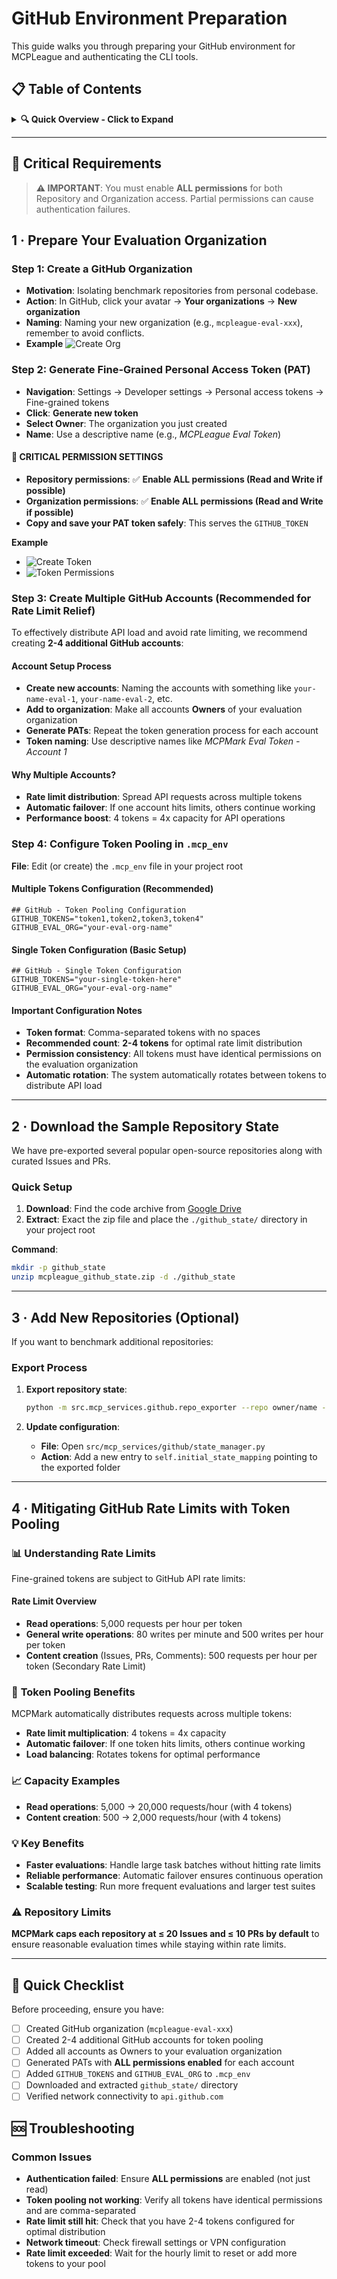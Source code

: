 # GitHub Environment Preparation

This guide walks you through preparing your GitHub environment for MCPLeague and authenticating the CLI tools.

## 📋 **Table of Contents**

<details>
<summary><strong>🔍 Quick Overview - Click to Expand</strong></summary>

### **Phase 1: GitHub Setup**
- [1.1 Create GitHub Organization](#1--prepare-your-evaluation-organization)
- [1.2 Create Multiple GitHub Accounts (Recommended)](#step-2-create-multiple-github-accounts-recommended)
- [1.3 Generate Personal Access Tokens (PATs)](#step-3-generate-fine-grained-personal-access-tokens-pats)
- [1.4 Configure Token Pooling](#step-4-configure-token-pooling-in-mcp_env)

### **Phase 2: Repository State Setup**
- [2.1 Download Sample Repositories](#2--download-the-sample-repository-state)
- [2.2 Extract and Verify Structure](#quick-setup)

### **Phase 3: Optional Customization**
- [3.1 Add Custom Repositories](#3--add-new-repositories-optional)
- [3.2 Update Configuration Files](#export-process)

### **Phase 4: Understanding Limits**
- [4.1 GitHub Rate Limits](#4--mitigating-github-rate-limits-with-token-pooling)
- [4.2 Token Pooling Benefits](#-token-pooling-benefits)

### **Phase 5: Verification & Troubleshooting**
- [5.1 Quick Checklist](#-quick-checklist)
- [5.2 Common Issues](#-troubleshooting)

**Total Estimated Time**: 20-30 minutes
**Difficulty Level**: ⭐⭐⭐☆☆ (Intermediate - requires multiple account setup)

</details>

---

## 🚨 Critical Requirements

> **⚠️ IMPORTANT**: You must enable **ALL permissions** for both Repository and Organization access. Partial permissions can cause authentication failures.

## 1 · Prepare Your Evaluation Organization

### Step 1: Create a GitHub Organization
- **Motivation**: Isolating benchmark repositories from personal codebase.
- **Action**: In GitHub, click your avatar → **Your organizations** → **New organization**
- **Naming**: Naming your new organization (e.g., `mcpleague-eval-xxx`), remember to avoid conflicts.
- **Example** ![Create Org](../../asset/github/github_create_org.png)

### Step 2: Generate Fine-Grained Personal Access Token (PAT)
- **Navigation**: Settings → Developer settings → Personal access tokens → Fine-grained tokens
- **Click**: **Generate new token**
- **Select Owner**: The organization you just created
- **Name**: Use a descriptive name (e.g., *MCPLeague Eval Token*)

#### 🔑 **CRITICAL PERMISSION SETTINGS**
- **Repository permissions**: ✅ **Enable ALL permissions (Read and Write if possible)**
- **Organization permissions**: ✅ **Enable ALL permissions (Read and Write if possible)**
- **Copy and save your PAT token safely**: This serves the `GITHUB_TOKEN`

**Example**
- ![Create Token](../../asset/github/github_create_token.png)
- ![Token Permissions](../../asset/github/github_token_permissions.png)

### Step 3: Create Multiple GitHub Accounts (Recommended for Rate Limit Relief)
To effectively distribute API load and avoid rate limiting, we recommend creating **2-4 additional GitHub accounts**:

#### **Account Setup Process**
- **Create new accounts**: Naming the accounts with something like `your-name-eval-1`, `your-name-eval-2`, etc.
- **Add to organization**: Make all accounts **Owners** of your evaluation organization
- **Generate PATs**: Repeat the token generation process for each account
- **Token naming**: Use descriptive names like *MCPMark Eval Token - Account 1*

#### **Why Multiple Accounts?**
- **Rate limit distribution**: Spread API requests across multiple tokens
- **Automatic failover**: If one account hits limits, others continue working
- **Performance boost**: 4 tokens = 4x capacity for API operations

### Step 4: Configure Token Pooling in `.mcp_env`
**File**: Edit (or create) the `.mcp_env` file in your project root

#### **Multiple Tokens Configuration (Recommended)**
```env
## GitHub - Token Pooling Configuration
GITHUB_TOKENS="token1,token2,token3,token4"
GITHUB_EVAL_ORG="your-eval-org-name"
```

#### **Single Token Configuration (Basic Setup)**
```env
## GitHub - Single Token Configuration
GITHUB_TOKENS="your-single-token-here"
GITHUB_EVAL_ORG="your-eval-org-name"
```

#### **Important Configuration Notes**
- **Token format**: Comma-separated tokens with no spaces
- **Recommended count**: **2-4 tokens** for optimal rate limit distribution
- **Permission consistency**: All tokens must have identical permissions on the evaluation organization
- **Automatic rotation**: The system automatically rotates between tokens to distribute API load

---


## 2 · Download the Sample Repository State

We have pre-exported several popular open-source repositories along with curated Issues and PRs.

### Quick Setup
1. **Download**: Find the code archive from [Google Drive](https://drive.google.com/your-link-here)
2. **Extract**: Exact the zip file and place the `./github_state/` directory in your project root


**Command**:
```bash
mkdir -p github_state
unzip mcpleague_github_state.zip -d ./github_state
```

---

## 3 · Add New Repositories (Optional)

If you want to benchmark additional repositories:

### Export Process
1. **Export repository state**:
   ```bash
   python -m src.mcp_services.github.repo_exporter --repo owner/name --out ./github_state/{your_repo_name}
   ```

2. **Update configuration**:
   - **File**: Open `src/mcp_services/github/state_manager.py`
   - **Action**: Add a new entry to `self.initial_state_mapping` pointing to the exported folder

---

## 4 · Mitigating GitHub Rate Limits with Token Pooling

### 📊 **Understanding Rate Limits**

Fine-grained tokens are subject to GitHub API rate limits:

#### **Rate Limit Overview**
- **Read operations**: 5,000 requests per hour per token
- **General write operations**: 80 writes per minute and 500 writes per hour per token
- **Content creation** (Issues, PRs, Comments): 500 requests per hour per token (Secondary Rate Limit)

### 🚀 **Token Pooling Benefits**

MCPMark automatically distributes requests across multiple tokens:

- **Rate limit multiplication**: 4 tokens = 4x capacity
- **Automatic failover**: If one token hits limits, others continue working
- **Load balancing**: Rotates tokens for optimal performance

### 📈 **Capacity Examples**

- **Read operations**: 5,000 → 20,000 requests/hour (with 4 tokens)
- **Content creation**: 500 → 2,000 requests/hour (with 4 tokens)

### 💡 **Key Benefits**

- **Faster evaluations**: Handle large task batches without hitting rate limits
- **Reliable performance**: Automatic failover ensures continuous operation
- **Scalable testing**: Run more frequent evaluations and larger test suites

### ⚠️ **Repository Limits**

**MCPMark caps each repository at ≤ 20 Issues and ≤ 10 PRs by default** to ensure reasonable evaluation times while staying within rate limits.

---

## 🎯 **Quick Checklist**

Before proceeding, ensure you have:
- [ ] Created GitHub organization (`mcpleague-eval-xxx`)
- [ ] Created 2-4 additional GitHub accounts for token pooling
- [ ] Added all accounts as Owners to your evaluation organization
- [ ] Generated PATs with **ALL permissions enabled** for each account
- [ ] Added `GITHUB_TOKENS` and `GITHUB_EVAL_ORG` to `.mcp_env`
- [ ] Downloaded and extracted `github_state/` directory
- [ ] Verified network connectivity to `api.github.com`

## 🆘 **Troubleshooting**

### Common Issues
- **Authentication failed**: Ensure **ALL permissions** are enabled (not just read)
- **Token pooling not working**: Verify all tokens have identical permissions and are comma-separated
- **Rate limit still hit**: Check that you have 2-4 tokens configured for optimal distribution
- **Network timeout**: Check firewall settings or VPN configuration
- **Rate limit exceeded**: Wait for the hourly limit to reset or add more tokens to your pool 